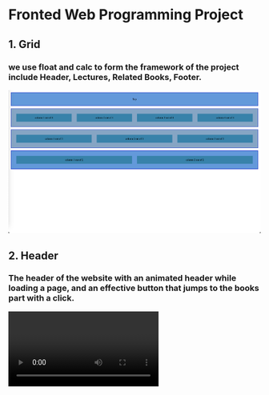 # Fronted Web Programming Project

## 1. Grid
### we use float and calc to form the framework of the project include Header, Lectures, Related Books, Footer.

![Alt text](/assets/readme/grid2.png "Output of grid:")

## 2. Header
### The header of the website with an animated header while loading a page, and an effective button that jumps to the books part with a click.

![](/assets/readme/header.mov)